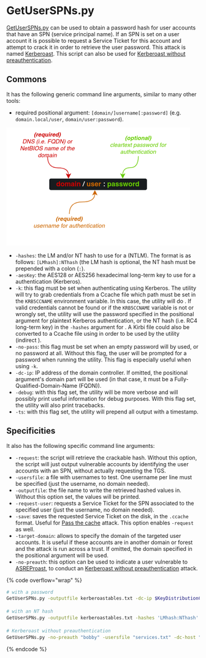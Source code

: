 # GetUserSPNs.py

[GetUserSPNs.py](https://github.com/SecureAuthCorp/impacket/blob/master/examples/GetUserSPNs.py) can be used to obtain a password hash for user accounts that have an SPN (service principal name). If an SPN is set on a user account it is possible to request a Service Ticket for this account and attempt to crack it in order to retrieve the user password. This attack is named [Kerberoast](https://www.thehacker.recipes/ad/movement/kerberos/kerberoast). This script can also be used for [Kerberoast without preauthentication](https://www.thehacker.recipes/ad/movement/kerberos/kerberoast#kerberoast-w-o-pre-authentication).

## Commons

It has the following generic command line arguments, similar to many other tools:

* required positional argument: `[domain/]username[:password]` (e.g. `domain.local/user`, `domain/user:password`).

![](../../.gitbook/assets/image.png)

* `-hashes`: the LM and/or NT hash to use for a (NTLM). The format is as follows: `[LMhash]:NThash` (the LM hash is optional, the NT hash must be prepended with a colon (`:`).
* `-aesKey`: the AES128 or AES256 hexadecimal long-term key to use for a authentication (Kerberos).
* `-k`: this flag must be set when authenticating using Kerberos. The utility will try to grab credentials from a Ccache file which path must be set in the `KRB5CCNAME` environment variable. In this case, the utility will do . If valid credentials cannot be found or if the `KRB5CCNAME` variable is not or wrongly set, the utility will use the password specified in the positional argument for plaintext Kerberos authentication, or the NT hash (i.e. RC4 long-term key) in the `-hashes` argument for . A Kirbi file could also be converted to a Ccache file using in order to be used by the utility (indirect ).
* `-no-pass`: this flag must be set when an empty password will by used, or no password at all. Without this flag, the user will be prompted for a password when running the utility. This flag is especially useful when using `-k`.
* `-dc-ip`: IP address of the domain controller. If omitted, the positional argument's domain part will be used (in that case, it must be a Fully-Qualified-Domain-Name (FQDN)).
* `-debug`: with this flag set, the utility will be more verbose and will possibly print useful information for debug purposes. With this flag set, the utility will also print tracebacks.
* `-ts`: with this flag set, the utility will prepend all output with a timestamp.

## Specificities

It also has the following specific command line arguments:

* `-request`: the script will retrieve the crackable hash. Without this option, the script will just output vulnerable accounts by identifying the user accounts with an SPN, without actually requesting the TGS.
* `-usersfile`: a file with usernames to test. One username per line must be specified (just the username, no domain needed).
* `-outputfile`: the file name to write the retrieved hashed values in. Without this option set, the values will be printed.
* `-request-user`: requests a Service Ticket for the SPN associated to the specified user (just the username, no domain needed).
* `-save`: saves the requested Service Ticket on the disk, in the `.ccache` format. Useful for [Pass the cache](https://www.thehacker.recipes/ad/movement/kerberos/ptc) attack. This option enables `-request` as well.
* `-target-domain`: allows to specify the domain of the targeted user accounts. It is useful if these accounts are in another domain or forest and the attack is run across a trust. If omitted, the domain specified in the positional argument will be used.
* `-no-preauth`: this option can be used to indicate a user vulnerable to [ASREProast](https://www.thehacker.recipes/ad/movement/kerberos/asreproast), to conduct an [Kerberoast without preauthentication](https://www.thehacker.recipes/ad/movement/kerberos/kerberoast#kerberoast-w-o-pre-authentication) attack.

{% code overflow="wrap" %}
```bash
# with a password
GetUserSPNs.py -outputfile kerberoastables.txt -dc-ip $KeyDistributionCenter 'DOMAIN/USER:Password'

# with an NT hash
GetUserSPNs.py -outputfile kerberoastables.txt -hashes 'LMhash:NThash' -dc-ip $KeyDistributionCenter 'DOMAIN/USER'

# Kerberoast without preauthentication
GetUserSPNs.py -no-preauth "bobby" -usersfile "services.txt" -dc-host "DC_IP_or_HOST" "DOMAIN.LOCAL"/
```
{% endcode %}
